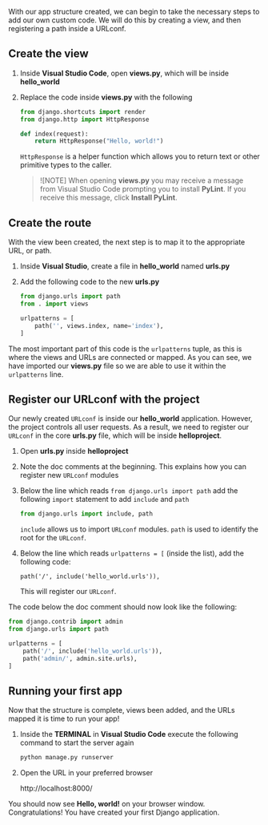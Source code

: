With our app structure created, we can begin to take the necessary steps to add our own custom code. We will do this by creating a view, and then registering a path inside a URLconf.

## Create the view

1. Inside **Visual Studio Code**, open **views.py**, which will be inside **hello_world**
1. Replace the code inside **views.py** with the following

    ```python
    from django.shortcuts import render
    from django.http import HttpResponse

    def index(request):
        return HttpResponse("Hello, world!")
    ```

    `HttpResponse` is a helper function which allows you to return text or other primitive types to the caller.

    > ![NOTE]
    > When opening **views.py** you may receive a message from Visual Studio Code prompting you to install **PyLint**. If you receive this message, click **Install PyLint**.

## Create the route

With the view been created, the next step is to map it to the appropriate URL, or path.
        
1. Inside **Visual Studio**, create a file in **hello_world** named **urls.py**
2. Add the following code to the new **urls.py**

    ```python
    from django.urls import path
    from . import views

    urlpatterns = [
        path('', views.index, name='index'),
    ]
    ```

The most important part of this code is the `urlpatterns` tuple, as this is where the views and URLs are connected or mapped. As you can see, we have imported our **views.py** file so we are able to use it within the `urlpatterns` line.

## Register our URLconf with the project

Our newly created `URLconf` is inside our **hello_world** application. However, the project controls all user requests. As a result, we need to register our `URLconf` in the core **urls.py** file, which will be inside **helloproject**.

1. Open **urls.py** inside **helloproject**
1. Note the doc comments at the beginning. This explains how you can register new `URLconf` modules
1. Below the line which reads `from django.urls import path` add the following `import` statement to add `include` and `path`

    ```python
    from django.urls import include, path
    ```

    `include` allows us to import `URLconf` modules. `path` is used to identify the root for the `URLconf`.

1. Below the line which reads `urlpatterns = [` (inside the list), add the following code:

    ```
    path('/', include('hello_world.urls')),
    ```

    This will register our `URLconf`.

The code below the doc comment should now look like the following:

```python
from django.contrib import admin
from django.urls import path

urlpatterns = [
    path('/', include('hello_world.urls')),
    path('admin/', admin.site.urls),
]
```
    
## Running your first app

Now that the structure is complete, views been added, and the URLs mapped it is time to run your app!

1. Inside the **TERMINAL** in **Visual Studio Code** execute the following command to start the server again

    ```bash      
    python manage.py runserver
    ```

1. Open the URL in your preferred browser

    http://localhost:8000/

You should now see **Hello, world!** on your browser window. Congratulations! You have created your first Django application.
